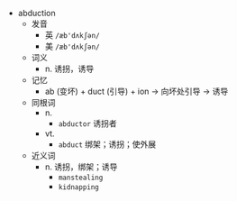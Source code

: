 - abduction
  - 发音
    - 英 `/æb'dʌkʃən/`
    - 美 `/æb'dʌkʃən/`
  - 词义
    - n. 诱拐，诱导
  - 记忆
    - ab (变坏) + duct (引导) + ion → 向坏处引导 → 诱导
  - 同根词
    - n.
      - `abductor` 诱拐者
    - vt.
      - `abduct` 绑架；诱拐；使外展
  - 近义词
    - n. 诱拐，绑架；诱导
      - `manstealing`
      - `kidnapping`
